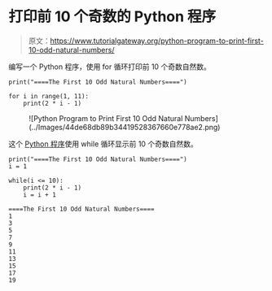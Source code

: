 # 打印前 10 个奇数的 Python 程序

> 原文：<https://www.tutorialgateway.org/python-program-to-print-first-10-odd-natural-numbers/>

编写一个 Python 程序，使用 for 循环打印前 10 个奇数自然数。

```
print("====The First 10 Odd Natural Numbers====")

for i in range(1, 11):
    print(2 * i - 1)
```

<figure class="wp-block-image size-large">![Python Program to Print First 10 Odd Natural Numbers](../Images/44de68db89b34419528367660e778ae2.png)</figure>

这个 [Python 程序](https://www.tutorialgateway.org/python-programming-examples/)使用 while 循环显示前 10 个奇数自然数。

```
print("====The First 10 Odd Natural Numbers====")
i = 1

while(i <= 10):
    print(2 * i - 1)
    i = i + 1
```

```
====The First 10 Odd Natural Numbers====
1
3
5
7
9
11
13
15
17
19
```